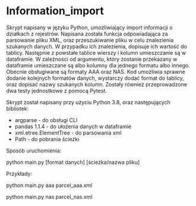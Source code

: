 # Information_import

Skrypt napisany w języku Python, umożliwiający import informacji o działkach z rejestrów.
Napisana została funkcja odpowiadająca za parsowanie pliku XML, oraz przeszukiwanie pliku w celu znalezienia szukanych danych. W przypadku ich znalezienia, dopisuje ich wartość
do tablicy. Następnie z powstałe tablice wierszy i kolumn umieszczanie są w dataframie. W zależności od argumentu, który zostanie przekazany w dataframie umieszczane są albo
kolumny dla jednego formatu albo innego. Obecnie obsługiwane są formaty AAA oraz NAS.
Kod umożliwia sprawne dodanie kolejnych formatów danych, wystarczy dodać format do tablicy, oraz dopisać nazwy szukanych kolumn.
Zostały również przeprowadzone dwa testy jednostkowe z pomocą Pytest.

Skrypt został napisany przy użyciu Python 3.8, oraz następujących bibliotek:
 - argparse - do obsługi CLI
 - pandas 1.1.4 - do ułożenia danych w dataframie
 - xml.etree.ElementTree - do parsowania xml
 - Path - do pobrania ścieżki
 
Sposób uruchomienia:

python main.py [format danych] [ścieżka/nazwa pliku]

Przykłady:

python main.py aaa parcel_aaa.xml

python main.py nas parcel_nas.xml

